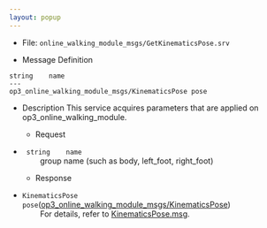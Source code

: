 ```yaml
---
layout: popup
---
```


- File: `online_walking_module_msgs/GetKinematicsPose.srv`

- Message Definition
 ```
 string    name
 ---
 op3_online_walking_module_msgs/KinematicsPose pose
 ```

- Description
This service acquires parameters that are applied on op3_online_walking_module.  

  - Request  
* ` string    name`   
&emsp;&emsp; group name (such as body, left_foot, right_foot)

  - Response
* `KinematicsPose pose`([op3_online_walking_module_msgs/KinematicsPose](op3_KinematicsPose.msg))     
&emsp;&emsp; For details, refer to [KinematicsPose.msg](op3_KinematicsPose.msg).


